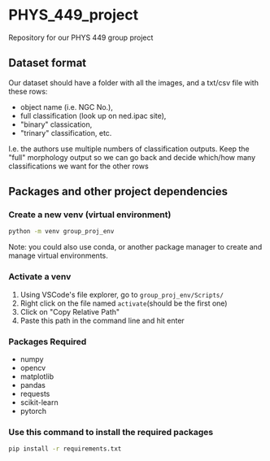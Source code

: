 # PHYS_449_project

Repository for our PHYS 449 group project

## Dataset format

Our dataset should have a folder with all the images, and a txt/csv file with these rows:

- object name (i.e. NGC No.),
- full classification (look up on ned.ipac site),
- "binary" classication,
- "trinary" classification, etc.

I.e. the authors use multiple numbers of classification outputs. Keep the "full" morphology output so we can go back and decide which/how many classifications we want for the other rows

## Packages and other project dependencies

### Create a new venv (virtual environment)

```sh
python -m venv group_proj_env
```

Note: you could also use conda, or another package manager to create and manage virtual environments.

### Activate a venv

1. Using VSCode's file explorer, go to `group_proj_env/Scripts/`
2. Right click on the file named `activate`(should be the first one)
3. Click on "Copy Relative Path"
4. Paste this path in the command line and hit enter

### Packages Required

- numpy
- opencv
- matplotlib
- pandas
- requests
- scikit-learn
- pytorch

### Use this command to install the required packages

```sh
pip install -r requirements.txt
```

